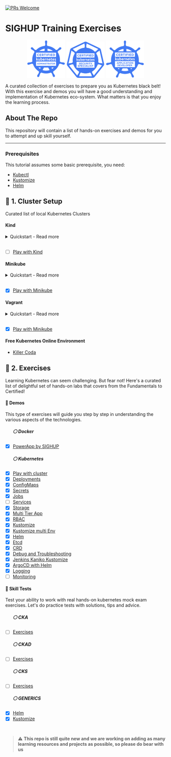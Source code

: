[![PRs Welcome](https://img.shields.io/badge/PRs-welcome-brightgreen.svg?style=flat-square)](http://makeapullrequest.com)

# SIGHUP Training Exercises

<p align="center">
  <img width="120" src="./logos/kubernetes-cka-color.png">
  <img width="120" src="./logos/kubernetes-security-specialist-color.png">
  <img width="120" src="./logos/kubernetes-ckad-color.png">
</p>

A curated collection of exercises to prepare you as Kubernetes black belt!
With this exercise and demos you will have a good understanding and implementation of Kubernetes eco-system. What matters is that you enjoy the learning process.

<!-- ABOUT THE REPO -->
## About The Repo

This repository will contain a list of hands-on exercises and demos for you to attempt and up skill yourself.

___

### Prerequisites

This tutorial assumes some basic prerequisite, you need:

- [Kubectl](https://kubernetes.io/docs/tasks/tools/)
- [Kustomize](https://kubectl.docs.kubernetes.io/installation/kustomize/)
- [Helm](https://helm.sh/docs/intro/install/)


## :small_blue_diamond: 1. Cluster Setup
Curated list of local Kubernetes Clusters
#### Kind

<details>
<summary>Quickstart - Read more</summary>
<br>

```bash
cd cluster-setup/kind
make kind
```

More information about the setup can be found [here](kind/).

More information about [Kind](https://kind.sigs.k8s.io/docs/user/quick-start/).

</details>
<br>

- [ ] [Play with Kind](cluster-setup/kind)

#### Minikube
<details>
<summary>Quickstart - Read more</summary>
<br>

```bash
cd cluster-setup/minikube
make minikube   
```

More information about the setup can be found [here](minikube/).

More information about [Minikube](https://minikube.sigs.k8s.io/docs/start/).

</details>
<br>

- [X] [Play with Minikube](cluster-setup/minikube)

#### Vagrant
<details>
<summary>Quickstart - Read more</summary>
<br>

```bash
cd cluster-setup/vagrant
make vagrant
```

More information about the setup can be found [here](vagrant/).

More information about [Vagrant](https://learn.hashicorp.com/collections/vagrant/getting-started).

</details>
<br>

- [X] [Play with Minikube](cluster-setup/minikube)

#### Free Kubernetes Online Environment
- [Killer Coda](https://killercoda.com/playgrounds)

## :small_blue_diamond: 2. Exercises
Learning Kubernetes can seem challenging. But fear not! Here's a curated list of delightful set of hands-on labs that covers from the Fundamentals to Certified!

#### :large_orange_diamond: Demos
This type of exercises will guide you step by step in understanding the various aspects of the technologies.

##### &nbsp;&nbsp;&nbsp;&nbsp;&nbsp;&nbsp;  :white_circle: Docker
- [X] [PowerApp by SIGHUP](exercises/demos/docker)
##### &nbsp;&nbsp;&nbsp;&nbsp;&nbsp;&nbsp; :white_circle: Kubernetes
- [X] [Play with cluster](exercises/demos/kubernetes/play-with-cluster)
- [X] [Deployments](exercises/demos/kubernetes/deployments)
- [X] [ConfigMaps](exercises/demos/kubernetes/configmaps)
- [X] [Secrets](exercises/demos/kubernetes/secrets)
- [X] [Jobs](exercises/demos/kubernetes/jobs)
- [ ] [Services](exercises/demos/kubernetes/services)
- [X] [Storage](exercises/demos/kubernetes/volumes)
- [X] [Multi Tier App](exercises/demos/kubernetes/power-app)
- [X] [RBAC](exercises/demos/kubernetes/rbac)
- [X] [Kustomize](exercises/demos/kubernetes/kustomize)
- [X] [Kustomize multi Env](exercises/demos/kubernetes/kustomize-multi-env)
- [X] [Helm](exercises/demos/kubernetes/helm)
- [X] [Etcd](exercises/demos/kubernetes/etcd)
- [X] [CRD](exercises/demos/kubernetes/crd)
- [X] [Debug and Troubleshooting](exercises/demos/kubernetes/debug-troubleshooting)
- [X] [Jenkins Kaniko Kustomize](exercises/demos/kubernetes/jenkins-kaniko-kustomize)
- [X] [ArgoCD with Helm](exercises/demos/kubernetes/argocd-helm)
- [X] [Logging](exercises/demos/kubernetes/logging)
- [ ] [Monitoring](exercises/demos/kubernetes/monitoring)
#### :large_orange_diamond: Skill Tests
Test your ability to work with real hands-on kubernetes mock exam exercises. Let's do practice tests with solutions, tips and advice.

##### &nbsp;&nbsp;&nbsp;&nbsp;&nbsp;&nbsp;  :white_circle: CKA
- [ ] [Exercises](exercises/skill-tests/cka)
##### &nbsp;&nbsp;&nbsp;&nbsp;&nbsp;&nbsp; :white_circle: CKAD
- [ ] [Exercises](exercises/skill-tests/ckad)
##### &nbsp;&nbsp;&nbsp;&nbsp;&nbsp;&nbsp;  :white_circle: CKS
- [ ] [Exercises](exercises/skill-tests/cks)
##### &nbsp;&nbsp;&nbsp;&nbsp;&nbsp;&nbsp; :white_circle: GENERICS
- [X] [Helm](exercises/skill-tests/generics/helm)
- [X] [Kustomize](exercises/skill-tests/generics/kustomize)

<br>

> ⚠️ **This repo is still quite new and we are working on adding as many learning resources and projects as possible, so please do bear with us**